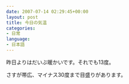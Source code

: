 ```yaml
---
date: 2007-07-14 02:29:45+00:00
layout: post
title: 今日の気温
categories:
- 日常
language:
- 日本語
---
```


昨日よりはだいぶ暖かいです。それでも13度。

さすが帯広、マイナス30度まで目盛りがあります。

